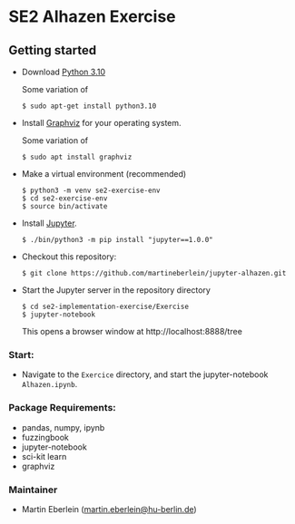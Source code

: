 # SE2 Alhazen Exercise

## Getting started

- Download [Python 3.10](https://www.python.org/downloads/)
   
  Some variation of
  ```
  $ sudo apt-get install python3.10
  ```
- Install [Graphviz](https://graphviz.org/download/) for your operating system.
  
  Some variation of
  ```
  $ sudo apt install graphviz
  ```
- Make a virtual environment (recommended)
  ```
  $ python3 -m venv se2-exercise-env
  $ cd se2-exercise-env
  $ source bin/activate
  ```
- Install [Jupyter](https://jupyter.org/).
  ```
  $ ./bin/python3 -m pip install "jupyter==1.0.0"
  ```

- Checkout this repository:
  ```
  $ git clone https://github.com/martineberlein/jupyter-alhazen.git
  ```

- Start the Jupyter server in the repository directory
  ```
  $ cd se2-implementation-exercise/Exercise
  $ jupyter-notebook
  ```
  This opens a browser window at http://localhost:8888/tree

### Start:

- Navigate to the `Exercice` directory, and start the jupyter-notebook `Alhazen.ipynb`.


### Package Requirements:

- pandas, numpy, ipynb
- fuzzingbook
- jupyter-notebook
- sci-kit learn
- graphviz

### Maintainer

- Martin Eberlein (martin.eberlein@hu-berlin.de)
